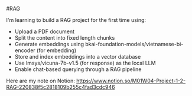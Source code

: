 #RAG

I'm learning to build a RAG project for the first time using:
- Upload a PDF document
- Split the content into fixed length chunks
- Generate embeddings using bkai-foundation-models/vietnamese-bi-encoder (for embedding) 
- Store and index embeddings into a vector database
- Use lmsys/vicuna-7b-v1.5 (for response) as the local LLM
- Enable chat-based querying through a RAG pipeline


Here are my note on Notion: https://www.notion.so/M01W04-Project-1-2-RAG-220838f5c2818109b255c4fad3cdc946
